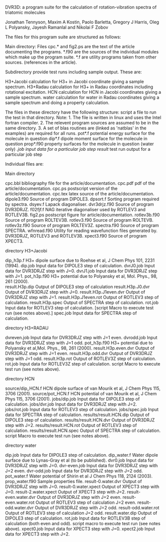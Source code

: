 DVR3D: a program suite for the calculation of rotation-vibration
spectra of triatomic molecules

Jonathan Tennyson, Maxim A Kostin, Paolo Barletta, Gregory J Harris,
Oleg L Polyansky, Jayesh Ramanlal and Nikolai F Zobov

The files for this program suite are structured as follows:

Main directory:
Files cpc.* and fig2.ps are the text of the article documenting the programs.
*.f90 are the sources of the individual modules which make up the program suite.
*.f are utility programs taken from other sources. (references in the article).

Subdirectory provide test runs including sample output. These are:

H3+Jacobi calculation for H3+ in Jacobi coordinate giving a sample spectrum.
H3+Radau  calculation for H3+ in Radau coordinates including rotational excitation.
HCN       calculation for HCN in Jacobi coordinates giving a sample spectrum.
water     calculation for water in Radau coordinates giving a sample spectrum and
          doing a property calculation.

The files in these directory have the following structure:
script    a file to run the test in that directory. Note:
          1. The file is written in linux and uses the Intel fortran compiler.
          2. The relevent program sources are assumed to be in the same directory.
          3. A set of blas routines are (linked as 'natblas' in the examples) are
             required for all runs.
pot*.f    potential energy surface for the molecule in question
dip*.f    dipole moment surface for the molecule in question
prop*.f90 property surfaces for the molecule in question (water only)
*.job     input data for a particular job step
result*   test run output for a particular job step


Individual files are:

Main directory

cpc.bbl      bibliography file for the article/documentation.
cpc.pdf      pdf of the article/documentation.
cpc.ps       postscript version of the article/documentation.
cpc.tex      latex source of the article/documentation.
dipole3.f90  Source of program DIPOLE3.
dpsort.f     Sorting program required by spectra.
dsyev.f      Lapack diagonaliser.
dvr3drjz.f90 Source of program DVR3DRJZ.
f02fjf.f     NAG iterative diagonaliser used by ROTLEV3 and ROTLEV3B.
fig2.ps      postscript figure for article/documentation.
rotlev3b.f90 Source of program ROLTEV3B.
rotlev3.f90  Source of program ROLTEVB.
rotlev3z.f90 Source of program ROLTEV3Z.
spectra.f90  Source of program SPECTRA.
wfnread.f90  Utility for reading wavefunction files generated by. 
             DVR3DRJZ, ROTLEV3 and ROTLEV3B.
xpect3.f90   Source of program XPECT3.


directory  H3+Jacobi 

dip_h3p.f    H3+ dipole surface due to Roehse et al, J Chem Phys 101, 2231 (1994).
dip.job      Input data for DIPOLE3 step of calculation.
dvrJ0.job    Input data for DVR3DRJZ step with J=0.
dvrJ1.job    Input data for DVR3DRJZ step with J=1.
pot_h3p.f90  H3+ potential due to Polyansky et al, Mol. Phys., 98, 261 (2000).  
result.H3p.dip         Output of DIPOLE3 step of calculation
result.H3p.J0.dvr      Output of DVR3DRJZ step with J=0.
result.H3p.J1even.dvr  Output of DVR3DRJZ step with J=1.
result.H3p.J1even.rot  Output of ROTLEV3 step of calculation.
result.H3p.spec        Output of SPECTRA step of calculation.
rot.job      Input data for ROTLEV3 step of calculation.
[script       Macro to execute test run (see notes above).]
spec.job     Input data for SPECTRA step of calculation.


directory  H3+RADAU

dvreven.job  Input data for DVR3DRJZ step with J=1 even.
dvrodd.job   Input data for DVR3DRJZ step with J=1 odd.
pot_h3p.f90  H3+ potential due to Polyansky et al,Mol. Phys., 98, 261 (2000).
result.H3p.even.dvr    Output of DVR3DRJZ step with J=1 even.
result.H3p.odd.dvr     Output of DVR3DRJZ step with J=1 odd.
result.H3p.rot         Output of ROTLEV3Z step of calculation.
rot.job      Input data for ROTLEV3Z step of calculation.
script       Macro to execute test run (see notes above).


directory HCN

source/dip_HCN.f    HCN dipole surface of van Mourik et al, J Chem Phys 115, 3706 (2001).
source/pot_HCN.f    HCN potential of van Mourik et al, J Chem Phys 115, 3706 (2001).
jobs/dip.job      Input data for DIPOLE3 step of calculation.
jobs/dvr.job      Input data for DVR3DRJZ step with J=2.
jobs/rot.job      Input data for ROTLEV3 step of calculation.
jobs/spec.job     Input data for SPECTRA step of calculation.
results/result.HCN.dip   Output of DIPOLE3 step of calculation.
results/result.HCN.dvr   Output of DVR3DRJZ step with J=2.
results/result.HCN.rot   Output of ROTLEV3 step of calculation.
results/result.HCN.spec  Output of SPECTRA step of calculation.
script       Macro to execute test run (see notes above).


directory water

dip.job      Input data for DIPOLE3 step of calculation.
dip_water.f  Water dipole surface due to Lynas-Gray et al (to be published).
dvr0.job     Input data for DVR3DRJZ step with J=0.
dvr-even.job Input data for DVR3DRJZ step with J=2 even.
dvr-odd.job  Input data for DVR3DRJZ step with J=2 odd.
pot_water.f  Water potential of Shirin et al J Chem Phys 118, 2124 (2003).
prop_water.f90        Sample properties file.
result-0.water.dvr    Output of DVR3DRJZ step with J=0.
result-0.water.xpect  Output of XPECT3 step with J=0.
result-2.water.xpect  Output of XPECT3 step with J=2.
result-even.water.dvr Output of DVR3DRJZ step with J=2 even.
result-even.water.rot Output of ROTLEV3 step of calculation J=2 even. 
result-odd.water.dvr  Output of DVR3DRJZ step with J=2 odd.
result-odd.water.rot  Output of ROTLEV3 step of calculation J=2 odd.
result.water.dip      Output of DIPOLE3 step of calculation. 
rot.job      Input data for ROTLEV3B step of calculation (both even and odd).
script       macro to execute test run (see notes above).
xpect0.job   Input data for XPECT3  step with J=0.
xpect2.job   Input data for XPECT3 step with J=2.


